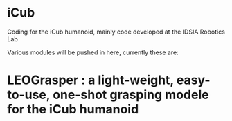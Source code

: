 iCub
====

Coding for the iCub humanoid, mainly code developed at the IDSIA Robotics Lab


Various modules will be pushed in here, currently these are:

LEOGrasper : a light-weight, easy-to-use, one-shot grasping modele for the iCub humanoid
========
